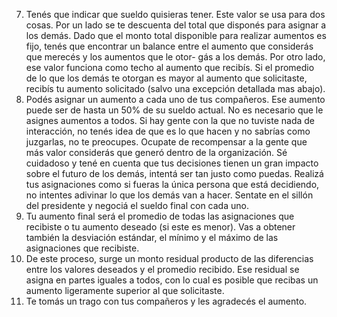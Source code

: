 7. Tenés que indicar que sueldo quisieras tener. Este valor se usa para dos cosas. Por un lado se te descuenta del total que disponés para asignar a los demás. Dado que el monto total disponible para realizar aumentos es fijo, tenés que encontrar un balance entre el aumento que considerás que merecés y los aumentos que le otor- gás a los demás. Por otro lado, ese valor funciona como techo al aumento que recibís. Si el promedio de lo que los demás te otorgan es mayor al aumento que solicitaste, recibís tu aumento solicitado (salvo una excepción detallada mas abajo).
8. Podés asignar un aumento a cada uno de tus compañeros. Ese aumento puede ser de hasta un 50% de su sueldo actual. No es necesario que le asignes aumentos a todos. Si hay gente con la que no tuviste nada de interacción, no tenés idea de que es lo que hacen y no sabrías como juzgarlas, no te preocupes. Ocupate de recompensar a la gente que más valor considerás que generó dentro de la organización. Sé cuidadoso y tené en cuenta que tus decisiones tienen un gran impacto sobre el futuro de los demás, intentá ser tan justo como puedas. Realizá tus asignaciones como si fueras la única persona que está decidiendo, no intentes adivinar lo que los demás van a hacer. Sentate en el sillón del presidente y negociá el sueldo final con cada uno.
9. Tu aumento final será el promedio de todas las asignaciones que recibiste o tu aumento deseado (si este es menor). Vas a obtener también la desviación estándar, el mínimo y el máximo de las asignaciones que recibiste.
10. De este proceso, surge un monto residual producto de las diferencias entre los valores deseados y el promedio recibido. Ese residual se asigna en partes iguales a todos, con lo cual es posible que recibas un aumento ligeramente superior al que solicitaste.
11. Te tomás un trago con tus compañeros y les agradecés el aumento.